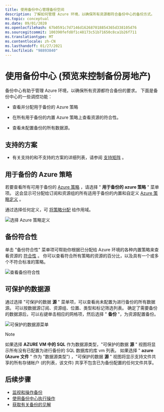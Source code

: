 ```yaml
---
title: 使用备份中心管理备份空间
description: 了解如何管理 Azure 环境，以确保所有资源都符合备份中心的备份方式。
ms.topic: conceptual
ms.date: 09/01/2020
ms.openlocfilehash: 67b0591c7d7146d162687018854365d338105d76
ms.sourcegitcommit: 100390fefd8f1c48173c51b71650c8ca1b26f711
ms.translationtype: MT
ms.contentlocale: zh-CN
ms.lasthandoff: 01/27/2021
ms.locfileid: "98893840"
---
```

# <a name="govern-your-backup-estate-using-backup-center-preview"></a>使用备份中心 (预览来控制备份房地产) 

备份中心有助于管理 Azure 环境，以确保所有资源都符合备份的要求。 下面是备份中心的一些调控功能：

* 查看并分配用于备份的 Azure 策略

* 在所有用于备份的内置 Azure 策略上查看资源的符合性。

* 查看未配置备份的所有数据源。

## <a name="supported-scenarios"></a>支持的方案

* 有关支持的和不支持的方案的详细列表，请参阅 [支持矩阵](backup-center-support-matrix.md) 。

## <a name="azure-policies-for-backup"></a>用于备份的 Azure 策略

若要查看所有可用于备份的 [Azure 策略](../governance/policy/overview.md) ，请选择 " **用于备份的 azure 策略** " 菜单项。 这会显示可分配给订阅和资源组的所有适用于备份的内置和自定义 [Azure 策略定义](policy-reference.md) 。

通过选择任何定义，可 [将策略分配](../governance/policy/tutorials/create-and-manage.md#assign-a-policy) 给作用域。

![选择 Azure 策略定义](./media/backup-center-govern-environment/azure-policy-definitions.png)

## <a name="backup-compliance"></a>备份符合性

单击 "备份符合性" 菜单项可帮助你根据已分配给 Azure 环境的各种内置策略来查看资源的 [符合性](../governance/policy/how-to/get-compliance-data.md) 。 你可以查看符合所有策略的资源的百分比，以及具有一个或多个不符合标准的策略。

![查看备份符合性](./media/backup-center-govern-environment/azure-policy-compliance.png)

## <a name="protectable-datasources"></a>可保护的数据源

通过选择 "可保护的数据 **源** " 菜单项，可以查看尚未配置为进行备份的所有数据源。 可以按数据源订阅、资源组、位置、类型和标记筛选列表。 确定了需要备份的数据源后，可以右键单击相应的网格项，然后选择 " **备份** "，为资源配置备份。

![可保护的数据源菜单](./media/backup-center-govern-environment/protectable-datasources.png)

> [!NOTE]
> 如果选择 **AZURE VM 中的 SQL** 作为数据源类型，"可保护的数据 **源** " 视图将显示所有没有已配置为进行备份的 SQL 数据库的库 vm 列表。
> 如果选择 " **azure (Azure 文件** " 作为 "数据源类型") ，"可保护的数据 **源** " 视图将显示支持文件共享的所有存储帐户 (的列表，该文件) 共享不包含已为备份配置的任何文件共享。


## <a name="next-steps"></a>后续步骤

* [监视和操作备份](backup-center-monitor-operate.md)
* [使用备份中心执行操作](backup-center-actions.md)
* [获取有关备份的见解](backup-center-obtain-insights.md)
